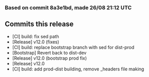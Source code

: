 ### Based on commit 8a3e1bd, made 26/08 21:12 UTC
## Commits this release
  - [CI] build: fix sed path
  - [Release] v12.0 (fixes)
  - [CI] build: replace bootstrap branch with sed for dist-prod
  - [Bootstrap] Revert back to dist-dev
  - [Release] v12.0 (bootstrap prod fix)
  - [Release] v12.0
  - [CI] build: add prod-dist building, remove _headers file making